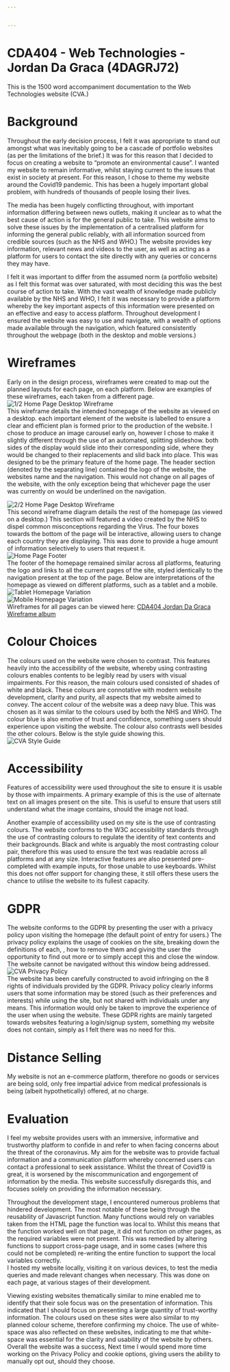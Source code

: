 ```yaml
---


---
```


<h1 id="cda404---web-technologies---jordan-da-graca-4dagrj72">CDA404 - Web Technologies - Jordan Da Graca (4DAGRJ72)</h1>
<p>This is the 1500 word accompaniment documentation to the Web Technologies website (CVA.)</p>
<h1 id="background">Background</h1>
<p>Throughout the early decision process, I felt it was appropriate to stand out amongst what was inevitably going to be a cascade of portfolio websites (as per the limitations of the brief.) It was for this reason that I decided to focus on creating a website to “promote an environmental cause”. I wanted my website to remain informative, whilst staying current to the issues that exist in society at present. For this reason, I chose to theme my website around the Covid19 pandemic. This has been a hugely important global problem, with hundreds of thousands of people losing their lives.</p>
<p>The media has been hugely conflicting throughout, with important information differing between news outlets, making it unclear as to what the best cause of action is for the general public to take. This website aims to solve these issues by the implementation of a centralised platform for informing the general public reliably, with all information sourced from credible sources (such as the NHS and WHO.) The website provides key information, relevant news and videos to the user, as well as acting as a platform for users to contact the site directly with any queries or concerns they may have.</p>
<p>I felt it was important to differ from the assumed norm (a portfolio website) as I felt this format was over saturated, with most deciding this was the best course of action to take. With the vast wealth of knowledge made publicly available by the NHS and WHO, I felt it was necessary to provide a platform whereby the key important aspects of this information were presented on an effective and easy to access platform. Throughout development I ensured the website was easy to use and navigate, with a wealth of options made available through the navigation, which featured consistently throughout the webpage (both in the desktop and moble versions.)</p>
<h1 id="wireframes">Wireframes</h1>
<p>Early on in the design process, wireframes were created to map out the planned layouts for each page, on each platform. Below are examples of these wireframes, each taken from a different page.<br>
<img src="https://i.imgur.com/c7W6cti.png" alt="1/2 Home Page Desktop Wireframe"><br>
This wireframe details the intended homepage of the website as viewed on a desktop. each important element of the website is labelled to ensure a clear and efficient plan is formed prior to the production of the website. I chose to produce an image carousel early on, however I chose to make it slightly different through the use of an automated, splitting slideshow. both sides of the display would slide into their corresponding side, where they would be changed to their replacements and slid back into place. This was designed to be the primary feature of the home page. The header section (denoted by the separating line) contained the logo of the website, the websites name and the navigation. This would not change on all pages of the website, with the only exception being that whichever page the user was currently on would be underlined on the navigation.</p>
<p><img src="https://i.imgur.com/QoxeY6j.png" alt="2/2 Home Page Desktop Wireframe"><br>
This second wireframe diagram details the rest of the homepage (as viewed on a desktop.) This section will featured a video created by the NHS to dispel common misconceptions regarding the Virus. The four boxes towards the bottom of the page will be interactive, allowing users to change each country they are displaying. This was done to provide a huge amount of information selectively to users that request it.<br>
<img src="https://i.imgur.com/V2csxZm.png" alt="Home Page Footer"><br>
The footer of the homepage remained similar across all platforms, featuring the logo and links to all the current pages of the site, styled identically to the navigation present at the top of the page. Below are interpretations of the homepage as viewed on different platforms, such as a tablet and a mobile.<br>
<img src="https://i.imgur.com/8xT62oV.png" alt="Tablet Homepage Variation"><br>
<img src="https://i.imgur.com/hOlAAxA.png" alt="Mobile Homepage Variation"><br>
Wireframes for all pages can be viewed here: <a href="https://imgur.com/a/hTeCfyC">CDA404 Jordan Da Graca Wireframe album</a></p>
<h1 id="colour-choices">Colour Choices</h1>
<p>The colours used on the website were chosen to contrast. This features heavily into the accessibility of the website, whereby using contrasting colours enables contents to be legibly read by users with visual impairments. For this reason, the main colours used consisted of shades of white and black. These colours are connotative with modern website development, clarity and purity, all aspects that my website aimed to convey. The accent colour of the website was a deep navy blue. This was chosen as it was similar to the colours used by both the NHS and WHO. The colour blue is also emotive of trust and confidence, something users should experience upon visiting the website. The colour also contrasts well besides the other colours. Below is the style guide showing this.<br>
<img src="https://i.imgur.com/JxXJAnv.png" alt="CVA Style Guide"></p>
<h1 id="accessibility">Accessibility</h1>
<p>Features of accessibility were used throughout the site to ensure it is usable by those with impairments. A primary example of this is the use of alternate text on all images present on the site. This is useful to ensure that users still understand what the image contains, should the image not load.</p>
<p>Another example of accessibility used on my site is the use of contrasting colours. The website conforms to the W3C accessibility standards through the use of contrasting colours to regulate the identity of text contents and their backgrounds. Black and white is arguably the most contrasting colour pair, therefore this was used to ensure the text was readable across all platforms and at any size. Interactive features are also presented pre-completed with example inputs, for those unable to use keyboards. Whilst this does not offer support for changing these, it still offers these users the chance to utilise the website to its fullest capacity.</p>
<h1 id="gdpr">GDPR</h1>
<p>The website conforms to the GDPR by presenting the user with a privacy policy upon visiting the homepage (the default point of entry for users.) The privacy policy explains the usage of cookies on the site, breaking down the definitions of each, , how to remove them and giving the user the opportunity to find out more or to simply accept this and close the window. The website cannot be navigated without this window being addressed.  <img src="https://i.imgur.com/TRFSwyx.png" alt="CVA Privacy Policy"><br>
The website has been carefully constructed to avoid infringing on the 8 rights of individuals provided by the GDPR. Privacy policy clearly informs users that some information may be stored (such as their preferences and interests) while using the site, but not shared with individuals under any means. This information would only be taken to improve the experience of the user when using the website. These GDPR rights are mainly targeted towards websites featuring a login/signup system, something my website does not contain, simply as I felt there was no need for this.</p>
<h1 id="distance-selling">Distance Selling</h1>
<p>My website is not an e-commerce platform, therefore no goods or services are being sold, only free impartial advice from medical professionals is being (albeit hypothetically) offered, at no charge.</p>
<h1 id="evaluation">Evaluation</h1>
<p>I feel my website provides users with an immersive, informative and trustworthy platform to confide in and refer to when facing concerns about the threat of the coronavirus. My aim for the website was to provide factual information and a communication platform whereby concerned users can contact a professional to seek assistance. Whilst the threat of Covid19 is great, it is worsened by the miscommunication and engorgement of information by the media. This website successfully disregards this, and focuses solely on providing the information necessary.</p>
<p>Throughout the development stage, I encountered numerous problems that hindered development. The most notable of these being through the reusability of Javascript function. Many functions would rely on variables taken from the HTML page the function was local to. Whilst this means that the function worked well on that page, it did not function on other pages, as the required variables were not present. This was remedied by altering functions to support cross-page usage, and in some cases (where this could not be completed) re-writing the entire function to support the local variables correctly.<br>
I hosted my website locally, visiting it on various devices, to test the media queries and made relevant changes when necessary. This was done on each page, at various stages of their development.</p>
<p>Viewing existing websites thematically similar to mine enabled me to identify that their sole focus was on the presentation of information. This indicated that I should focus on presenting a large quantity of trust-worthy information. The colours used on these sites were also similar to my planned colour scheme, therefore confirming my choice. The use of white-space was also reflected on these websites, indicating to me that white-space was essential for the clarity and usability of the website by others. Overall the website was a success, Next time I would spend more time working on the Privacy Policy and cookie options, giving users the ability to manually opt out, should they choose.</p>

